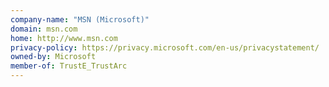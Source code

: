 ```yaml
---
company-name: "MSN (Microsoft)"
domain: msn.com
home: http://www.msn.com
privacy-policy: https://privacy.microsoft.com/en-us/privacystatement/
owned-by: Microsoft
member-of: TrustE_TrustArc
---
```




